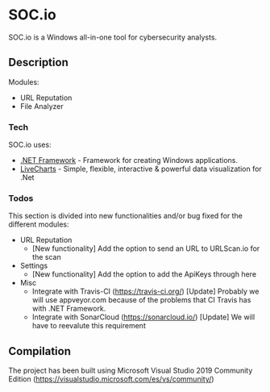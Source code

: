 # SOC.&#8203;io

SOC.&#8203;io is a Windows all-in-one tool for cybersecurity analysts.

## Description
Modules:
* URL Reputation
* File Analyzer

### Tech

SOC.&#8203;io uses:

* [.NET Framework](https://dotnet.microsoft.com/download/dotnet-framework/net472) - Framework for creating Windows applications.
* [LiveCharts](https://lvcharts.net/) - Simple, flexible, interactive & powerful data visualization for .Net

### Todos
This section is divided into new functionalities and/or bug fixed for the different modules: 
 - URL Reputation
    - [New functionality] Add the option to send an URL to URLScan.io for the scan
- Settings
    - [New functionality] Add the option to add the ApiKeys through here
- Misc
    - Integrate with Travis-CI (https://travis-ci.org/)
     [Update] Probably we will use appveyor.com because of the problems that CI Travis has with .NET Framework.
    - Integrate with SonarCloud (https://sonarcloud.io/)
    [Update] We will have to reevalute this requirement
    
## Compilation

The project has been built using Microsoft Visual Studio 2019 Community Edition (https://visualstudio.microsoft.com/es/vs/community/)




